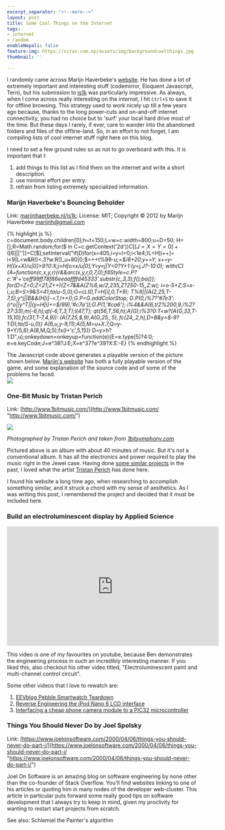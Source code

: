 ```yaml
---
excerpt_separator: "<!--more-->"
layout: post
title: Some Cool Things on the Internet
tags:
- internet
- random
enableNepali: false
feature-img: https://nirav.com.np/assets/img/backgroundcoolthings.jpg
thumbnail: ''

---
```

I randomly came across Marijn Haverbeke's [website](https://marijnhaverbeke.nl/ "Marijn's Website"). He has done a lot of extremely important and interesting stuff (codemirror, Eloquent Javascript, Tern), but his submission to [js1k](https://js1k.com "js1k code golfing") was particularly impressive. As always, when I come across really interesting on the internet, I hit `Ctrl+S` to save it for offline browsing. This strategy used to work nicely up till a few years ago because, thanks to the long power-cuts and on-and-off internet connectivity, you had no choice but to 'surf' your local hard drive most of the time. But these days I rarely, if ever, care to wander into the abandoned folders and files of the offline-land. So, in an effort to not forget, I am compiling lists of cool internet stuff right here on this blog.

<!--more-->

I need to set a few ground rules so as not to go overboard with this. It is important that I:

1. add things to this list as I find them on the internet and write a short description.
2. use minimal effort per entry.
3. refrain from listing extremely specialized information.

### Marijn Haverbeke's Bouncing Beholder

Link: [marijnhaerbeke.nl/js1k](https://marijnhaverbeke.nl/js1k/); License: MIT; Copyright © 2012 by Marijn Haverbeke [marijnh@gmail.com](mailto:marijnh@gmail.com)

{% highlight js %}
c=document.body.children[0];h=t=150;L=w=c.width=800;u=D=50;
H=[];R=Math.random;for($ in C=c.getContext('2d'))C[$[J=X=Y=0]
+($[6]||'')]=C[$];setInterval("if(D)for(x=405,i=y=I=0;i<1e4;)L=H[i++]=
i<9|L<w&R()<.3?w:R()_u+80|0;$=++t%99-u;$=$_$/8+20;y+=Y;
x+=y-H[(x+X)/u|0]>9?0:X;j=H[o=x/u|0];Y=y<j|Y<0?Y+1:(y=j,J?-10:0);
with(C){A=function(c,x,y,r){r&&arc(x,y,r,0,7,0);fillStyle=c.P?
c:'#'+'ceff99ff78f86eeaaffffd45333'.substr(c_3,3);f();ba()};
for(D=Z=0;Z<21;Z++){Z<7&&A(Z%6,w/2,235,Z?250-15_Z:w);
i=o-5+Z;S=x-i_u;B=S>9&S<41;ta(u-S,0);G=cL(0,T=H[i],0,T+9);
T%6||(A(2,25,T-7,5),y^j||B&&(H[i]-=.1,I++));G.P=G.addColorStop;
G.P(0,i%7?'#7e3':(i^o||y^T||(y=H[i]+=$/99),'#c7a'));G.P(1,'#ca6');
i%4&&A(6,t/2%200,9,i%2?27:33);m(-6,h);qt(-6,T,3,T);l(47,T);
qt(56,T,56,h);A(G);i%3?0:T<w?(A(G,33,T-15,10),fc(31,T-7,4,9)):
(A(7,25,$,9),A(G,25,$,5),fc(24,$,2,h),D=B&y>$-9?1:D);ta(S-u,0)}
A(6,u,y-9,11);A(5,M=u+X_.7,Q=y-9+Y/5,8);A(8,M,Q,5);fx(I+'c',5,15)}
D=y>h?1:D",u);onkeydown=onkeyup=function(e){E=e.type[5]?4:0;
e=e.keyCode;J=e^38?J:E;X=e^37?e^39?X:E:-E}
{% endhighlight %}

The Javascript code above generates a playable version of the picture shown below. [Marijn's website](https://marijnhaverbeke.nl/js1k/) has both a fully playable version of the game, and some explanation of the source code and of some of the problems he faced.  
![](https://nirav.com.np/assets/img/bouncingBeholder.png)

### One-Bit Music by Tristan Perich

Link: [http://www.1bitmusic.com/](http://www.1bitmusic.com/ "http://www.1bitmusic.com/")

![](https://nirav.com.np/assets/img/Tristan_Perich_1_Bit_Symphony_Front_By_D_Yee_800.jpg)

_Photographed by Tristan Perich and taken from_ [_1bitsymphony.com_](http://www.1bitsymphony.com/ "http://www.1bitsymphony.com/")

Pictured above is an album with about 40 minutes of music. But it's not a conventional album. It has all the electronics and power required to play the music right in the Jewel case. Having done [some similar projects](https://nirav.com.np/2018/12/20/on-sound-and-audio-generation-using-atmega-microcontrollers.html) in the past, I loved what the artist [Tristan Perich](http://www.tristanperich.com/) has done here.

I found his website a long time ago, when researching to accomplish something similar, and it struck a chord with my sense of aesthetics. As I was writing this post, I remembered the project and decided that it must be included here.

### Build an electroluminescent display by Applied Science

<iframe width="560" height="315" src="https://www.youtube-nocookie.com/embed/Z2o_Sp2-aBo" frameborder="0" allow="accelerometer; autoplay; encrypted-media; gyroscope; picture-in-picture" allowfullscreen></iframe>

This video is one of my favourites on youtube, because Ben demonstrates the engineering process in such an incredibly interesting manner. If you liked this, also checkout his other video titled, "Electroluminescent paint and multi-channel control circuit".

Some other videos that I love to rewatch are:

1. [EEVblog Pebble Smartwatch Teardown](https://www.youtube.com/watch?v=MDJ0EOkU_Fg)
2. [Reverse Engineering the iPod Nano 6 LCD interface](https://www.youtube.com/watch?v=7TedIzmguP0)
3. [Interfacing a cheap phone camera module to a PIC32 microcontroller](https://www.youtube.com/watch?v=rQYByorpoFk)

### Things You Should Never Do by Joel Spolsky

Link: [https://www.joelonsoftware.com/2000/04/06/things-you-should-never-do-part-i/](https://www.joelonsoftware.com/2000/04/06/things-you-should-never-do-part-i/ "https://www.joelonsoftware.com/2000/04/06/things-you-should-never-do-part-i/")

Joel On Software is an amazing blog on software engineering by none other than the co-founder of Stack Overflow. You'll find websites linking to one of his articles or quoting him in many nodes of the developer web-cluster. This article in particular puts forward some really good tips on software development that I always try to keep in mind, given my proclivity for wanting to restart start projects from scratch.

See also: Schlemiel the Painter's algorithm